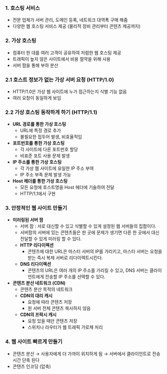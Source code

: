 ### 1. 호스팅 서비스

- 전문 업체가 서버 관리, 도메인 등록, 네트워크 대역폭 구매 해줌
- 다양한 웹 호스팅 서비스 제공 (물리적 장비 관리부터 콘텐츠 제공까지)

### 2. 가상 호스팅

- 컴퓨터 한 대를 여러 고객이 공유하여 저렴한 웹 호스팅 제공
- 트래픽이 높지 않은 사이트에서 비용 절약을 위해 사용
- 서버 팜을 통해 부하 분산

### 2.1 호스트 정보가 없는 가상 서버 요청 (HTTP/1.0)

- HTTP/1.0은 가상 웹 사이트에 누가 접근하는지 식별 기능 없음
- 여러 요청이 동일하게 보임

### 2.2 가상 호스팅 동작하게 하기 (HTTP/1.1)

- **URL 경로를 통한 가상 호스팅**
    - URL에 특정 경로 추가
    - 불필요한 접두어 발생, 비효율적임
- **포트번호를 통한 가상 호스팅**
    - 각 사이트에 다른 포트번호 할당
    - 비표준 포트 사용 문제 발생
- **IP 주소를 통한 가상 호스팅**
    - 각 가상 웹 사이트에 유일한 IP 주소 부여
    - IP 주소 부족 문제 발생 가능
- **Host 헤더를 통한 가상 호스팅**
    - 모든 요청에 호스트명을 Host 헤더에 기술하여 전달
    - HTTP/1.1에서 구현

### 3. 안정적인 웹 사이트 만들기

- **미러링된 서버 팜**
    - 서버 팜 : 서로 대신할 수 있고 식별할 수 있게 설정된 웹 서버들의 집합이다.
    - 서버팜의 서버에 있는 콘텐츠들은 한 곳에 문제가 생기면 다른 한 곳에서 대신 전달할 수 있게 미러링 할 수 있다.
    - **HTTP 리다이렉션**
        - 콘텐츠에 대한 URL은 마스터 서버의 IP를 가리키고, 마스터 서버는 요청을 받는 즉시 복제 서버로 리다이렉트시킨다.
    - **DNS 리다이렉션**
        - 콘텐츠의 URL은 여러 개의 IP 주소를 가리킬 수 있고, DNS 서버는 클라이언트에게 전송할 IP 주소를 선택할 수 있다.
- **콘텐츠 분산 네트워크 (CDN)**
    - 콘텐츠 분산 목적의 네트워크
    - **CDN의 대리 캐시**
        - 요청에 따라 콘텐츠 저장
        - 원 서버 전체 콘텐츠 복사하지 않음
    - **CDN의 프락시 캐시**
        - 요청 있을 때만 콘텐츠 저장
        - 스위치나 라우터가 웹 트래픽 가로채 처리

### 4. 웹 사이트 빠르게 만들기

- 콘텐츠 분산 → 사용자에게 더 가까이 위치하게 됨 → 서버에서 클라이언트로 전송 시간 단축 된다
- 콘텐츠 인코딩 (압축)
